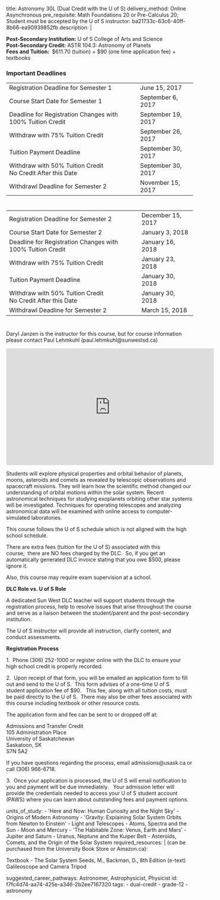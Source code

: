 title: Astronomy 30L (Dual Credit with the U of S)
delivery_method: Online Asynchronous
pre_requisite: Math Foundations 20 or Pre-Calculus 20; Student must be accepted by the U of S
instructor: ba21733c-63c6-40ff-8b66-ea90939852fb
description: |
  
  <b>Post-Secondary Institution:</b> U of S College of Arts and Science<br>
  <b>Post-Secondary Credit:</b> ASTR 104.3: Astronomy of Planets<br>
  <b>Fees and Tuition:&nbsp;</b> $611.70 (tuition) + $90 (one time application fee) + textbooks</p>
  
  <h3>Important Deadlines</h3>
  
  <table class="table" style="margin-bottom: 40px; width: auto;">
  <tbody>
  <tr>
  <td>Registration Deadline for Semester 1</td>
  <td>June 15, 2017</td>
  </tr>
  <tr>
  <td>Course Start Date for Semester 1</td>
  <td>September 6, 2017</td>
  </tr>
  <tr>
  <td>Deadline for Registration Changes with 100% Tuition Credit</td>
  <td>September 19, 2017</td>
  </tr>
  <tr>
  <td>Withdraw with 75% Tuition Credit</td>
  <td>September 26, 2017</td>
  </tr>
  <tr>
  <td>Tuition Payment Deadline</td>
  <td>September 30, 2017</td>
  </tr>
  <tr>
  <td>Withdraw with 50% Tuition Credit<br>
  No Credit After this Date</td>
  <td>September 30, 2017</td>
  </tr>
  <tr>
  <td>Withdrawl Deadline for Semester 2</td>
  <td>November 15, 2017</td>
  </tr>
  </tbody>
  </table>
  
  <table class="table" style="margin-bottom: 40px; width: auto;">
  <tbody>
  <tr>
  <td>Registration Deadline for Semester 2</td>
  <td>December 15, 2017</td>
  </tr>
  <tr>
  <td>Course Start Date for Semester 2</td>
  <td>January 3, 2018</td>
  </tr>
  <tr>
  <td>Deadline for Registration Changes with 100% Tuition Credit</td>
  <td>January 16, 2018</td>
  </tr>
  <tr>
  <td>Withdraw with 75% Tuition Credit</td>
  <td>January 23, 2018</td>
  </tr>
  <tr>
  <td>Tuition Payment Deadline</td>
  <td>January 30, 2018</td>
  </tr>
  <tr>
  <td>Withdraw with 50% Tuition Credit<br>
  No Credit After this Date</td>
  <td>January 30, 2018</td>
  </tr>
  <tr>
  <td>Withdrawl Deadline for Semester 2</td>
  <td>March 15, 2018</td>
  </tr>
  </tbody>
  </table>
  
  <p>Daryl Janzen is the instructor for this course, but for course information please contact Paul Lehmkuhl (paul.lehmkuhl@sunwestsd.ca)</p>
  
  
  
  <p style="text-align: center;"><iframe allowfullscreen="" frameborder="0" height="315" src="https://www.youtube.com/embed/kPaUr6x-u4U" width="560"></iframe></p>
  
  <p>Students will explore physical properties and orbital behavior of planets, moons, asteroids and comets as revealed by telescopic observations and spacecraft missions. They will learn how the scientific method changed our understanding of orbital motions within the solar system. Recent astronomical techniques for studying exoplanets orbiting other star systems will be investigated. Techniques for operating telescopes and analyzing astronomical data will be examined with online access to computer-simulated laboratories.&nbsp;</p>
  
  
  
  <p>This course follows the U of S schedule which is not aligned with the high school schedule. &nbsp;</strong><strong>&nbsp;</strong></p>
  
  <p>There are extra fees (tuition for the U of S) associated with this course;&nbsp;&nbsp;there are NO fees charged by&nbsp;the DLC. &nbsp;So, if you get an automatically generated DLC&nbsp;invoice stating that you owe $500, please ignore it. &nbsp;&nbsp;</strong></p>
  
  <p>Also, this course may require exam supervision at a school.</strong></p>
  
  <p><b>DLC Role vs. U of S Role</b></p>
  
  <p>A dedicated Sun West DLC teacher will&nbsp;support&nbsp;students through the registration process, help&nbsp;to resolve issues that arise throughout the course and serve&nbsp;as a liaison between the student/parent and the post-secondary institution.&nbsp; &nbsp;</p>
  
  <p>The U of S instructor&nbsp;will provide all instruction, clarify content, and conduct&nbsp;assessments.</p>
  
  <p><strong>Registration Process</strong></p>
  
  <p>1. &nbsp;Phone (306) 252-1000 or register online with the&nbsp;DLC to ensure your high school credit is properly&nbsp;recorded. &nbsp;</p>
  
  <p>2. &nbsp;Upon receipt of that form, you will be emailed an application form to&nbsp;fill out and send to the U of S. &nbsp;This form advises of a&nbsp;one-time U of S student&nbsp;application fee of $90. &nbsp; This fee, along with all tuition costs, must be paid&nbsp;directly to the U of S. &nbsp;There may also be other fees associated with this course including textbook or other resource costs.</p>
  
  <p>The application&nbsp;form and fee&nbsp;can be sent to&nbsp;or dropped off at:</p>
  
  <p>Admissions and Transfer Credit<br>
  105 Administration Place<br>
  University of Saskatchewan<br>
  Saskatoon, SK<br>
  S7N 5A2</p>
  
  <p>If you have questions regarding the process, email&nbsp;admissions@usask.ca&nbsp;or call (306) 966-6718.</p>
  
  <p>3. &nbsp;Once your application is processed, the U of S&nbsp;will email notification to you and payment&nbsp;will be&nbsp;due&nbsp;immediately. &nbsp; Your&nbsp;admission letter will provide the credentials needed to access your U of S student account (PAWS) where you can learn about outstanding fees and&nbsp;payment options.&nbsp;</p>
units_of_study:
  - 'Here and Now: Human Curiosity and the Night Sky'
  - Origins of Modern Astronomy
  - 'Gravity: Explaining Solar System Orbits from Newton to Einstein'
  - Light and Telescopes
  - Atoms, Spectra and the Sun
  - Moon and Mercury
  - 'The Habitable Zone: Venus, Earth and Mars'
  - Jupiter and Saturn
  - Uranus, Neptune and the Kuiper Belt
  - Asteroids, Comets, and the Origin of the Solar System
required_resources: |
  (can be purchased from the University Book Store or Amazon.ca):
  
  <P>Textbook - The Solar System Seeds, M., Backman, D., 8th Edition (e-text) Galileoscope and Camera Tripod</p>
suggested_career_pathways: Astronomer, Astrophysicist, Physicist
id: f7fc4d74-aa74-425e-a346-2b2ee7167320
tags:
  - dual-credit
  - grade-12
  - astronomy
